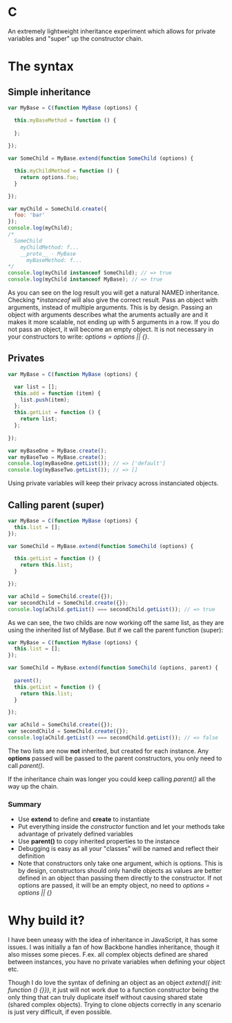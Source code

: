 C
=

An extremely lightweight inheritance experiment which allows for private variables and "super" up the constructor chain.

# The syntax

## Simple inheritance
```javascript
var MyBase = C(function MyBase (options) {

  this.myBaseMethod = function () {
  
  };
  
});

var SomeChild = MyBase.extend(function SomeChild (options) {

  this.myChildMethod = function () {
    return options.foo;
  }

});

var myChild = SomeChild.create({
  foo: 'bar'
});
console.log(myChild); 
/*
  SomeChild
    myChildMethod: f...
    __proto__ - MyBase
      myBaseMethod: f...
*/
console.log(myChild instanceof SomeChild); // => true
console.log(myChild instanceof MyBase); // => true
```

As you can see on the log result you will get a natural NAMED inheritance. Checking **instanceof* will also give the correct result. Pass an object with arguments, instead of multiple arguments. This is by design. Passing an object with arguments describes what the aruments actually are and it makes it more scalable, not ending up with 5 arguments in a row. If you do not pass an object, it will become an empty object. It is not necessary in your constructors to write: *options = options || {}*.

## Privates
```javascript
var MyBase = C(function MyBase (options) {

  var list = [];
  this.add = function (item) {
    list.push(item);
  };
  this.getList = function () {
    return list;
  };
  
});

var myBaseOne = MyBase.create();
var myBaseTwo = MyBase.create();
console.log(myBaseOne.getList()); // => ['default']
console.log(myBaseTwo.getList()); // => []
```

Using private variables will keep their privacy across instanciated objects.

## Calling parent (super)
```javascript
var MyBase = C(function MyBase (options) {
  this.list = [];
});

var SomeChild = MyBase.extend(function SomeChild (options) {

  this.getList = function () {
    return this.list;
  }

});

var aChild = SomeChild.create({});
var secondChild = SomeChild.create({});
console.log(aChild.getList() === secondChild.getList()); // => true
```

As we can see, the two childs are now working off the same list, as they are using the inherited list of MyBase. But if we call the parent function (super):

```javascript
var MyBase = C(function MyBase (options) {
  this.list = [];
});

var SomeChild = MyBase.extend(function SomeChild (options, parent) {
  
  parent();
  this.getList = function () {
    return this.list;
  }

});

var aChild = SomeChild.create({});
var secondChild = SomeChild.create({});
console.log(aChild.getList() === secondChild.getList()); // => false
```

The two lists are now **not** inherited, but created for each instance. Any **options** passed will be passed to the parent constructors, you only need to call *parent()*. 

If the inheritance chain was longer you could keep calling *parent()* all the way up the chain.

### Summary
- Use **extend** to define and **create** to instantiate
- Put everything inside the *constructor* function and let your methods take advantage of privately defined variables
- Use **parent()** to copy inherited properties to the instance
- Debugging is easy as all your "classes" will be named and reflect their definition
- Note that constructors only take one argument, which is options. This is by design, constructors should only handle objects as values are better defined in an object than passing them directly to the constructor. If not options are passed, it will be an empty object, no need to *options = options || {}*

# Why build it?
I have been uneasy with the idea of inheritance in JavaScript, it has some issues. I was initially a fan of how Backbone handles inheritance, though it also misses some pieces. F.ex. all complex objects defined are shared between instances, you have no private variables when defining your object etc.

Though I do love the syntax of defining an object as an object *extend({ init: function () {}})*, it just will not work due to a function constructor being the only thing that can truly duplicate itself without causing shared state (shared complex objects). Trying to clone objects correctly in any scenario is just very difficult, if even possible.

